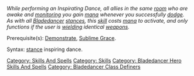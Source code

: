 *While performing an Inspirating Dance, all allies in the same
[room](:Category:_Rooms "wikilink") who are awake and
[monitoring](Monitor "wikilink") you gain [mana](Mana_Points "wikilink")
whenever you successfully [dodge](Dodge "wikilink"). As with all
[Bladedancer](:Category:_Bladedancers "wikilink")
[stances](Stance "wikilink"), this [skill](:Category:_Skills "wikilink")
costs [mana](Mana_Points "wikilink") to activate, and only functions if
the user is [wielding](Wield "wikilink") identical
[weapons](:Category:_Melee_Weapons "wikilink").*

Prerequisite(s): [Demonstrate](Demonstrate "wikilink"), [Sublime
Grace](Sublime_Grace "wikilink").

Syntax: [stance](Stance "wikilink") inspiring dance.

[Category: Skills And Spells](Category:_Skills_And_Spells "wikilink")
[Category: Skills](Category:_Skills "wikilink") [Category: Bladedancer
Hero Skills And
Spells](Category:_Bladedancer_Hero_Skills_And_Spells "wikilink")
[Category: Bladedancer Class
Definers](Category:_Bladedancer_Class_Definers "wikilink")
